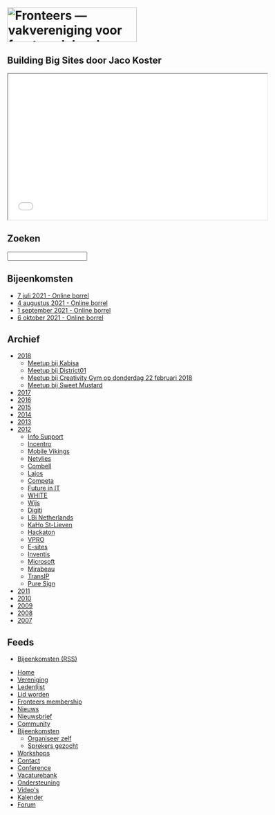 <!DOCTYPE html>
<html lang="nl">
 <head>
  <meta charset="utf-8">
  <title>Building Big Sites door Jaco Koster · Fronteers</title>
  <meta name="viewport" content="width=device-width,initial-scale=1">
  <link rel="stylesheet" href="/_css/fronteers.css?v=2019">
  <link rel="icon" href="/favicon.ico">
  <link rel="alternate" type="application/rss+xml" href="http://feeds.feedburner.com/FronteersWeblog" title="Fronteers weblog">
  <link rel="alternate" type="application/rss+xml" href="http://feeds.feedburner.com/FronteersWeblogLaatsteReacties" title="Fronteers weblog: laatste reacties">
  <link rel="alternate" type="application/rss+xml" href="http://feeds.feedburner.com/FronteersBijeenkomsten" title="Fronteers bijeenkomsten">
  <link rel="alternate" type="application/rss+xml" href="http://feeds.feedburner.com/FronteersVacaturebank" title="Fronteers vacaturebank">
  <link rel="alternate" type="application/rss+xml" href="http://feeds.feedburner.com/FronteersWorkshops" title="Fronteers workshops">
  <link rel="alternate" type="application/rss+xml" href="http://feeds.feedburner.com/FronteersCongres" title="Fronteers conference">
  <link rel="shortlink" href="http://frnt.rs/p1055">
 </head>
 <body id="fronteers-nl">
  <div id="container">
   <div id="main">
    <h1><a href="/"><img src="/_img/badges/fronteers-logo-300dpi.png" width="300" height="80" alt="Fronteers — vakvereniging voor front-end developers"></a></h1>
    <div class="section">
     <h2>Building Big Sites door Jaco Koster</h2>
     <iframe src="//player.vimeo.com/video/54245277" width="600" height="337" webkitAllowFullScreen mozallowfullscreen allowFullScreen></iframe>
    </div>
   </div>
   <div id="submenu">
    <div>
     <form method="get" action="//www.google.nl/search">
      <h2><label for="q">Zoeken</label></h2>
      <p>
       <input name="q" id="q" type="search">
       <input type="hidden" name="sitesearch" value="fronteers.nl">
       <input type="hidden" name="ie" value="UTF-8">
       <input type="hidden" name="oe" value="UTF-8">
       <input type="hidden" name="hl" value="nl">
      </p>
     </form>
    </div>
    <div>
     <h2>Bijeenkomsten</h2>
     <ul>
      <li><a href="https://fronteers.nl/bijeenkomsten/2020/online-informele-borrel">7 juli 2021 - Online borrel</a></li>
      <li><a href="https://fronteers.nl/bijeenkomsten/2020/online-informele-borrel">4 augustus 2021 - Online borrel</a></li>
      <li><a href="https://fronteers.nl/bijeenkomsten/2020/online-informele-borrel">1 september 2021 - Online borrel</a></li>
      <li><a href="https://fronteers.nl/bijeenkomsten/2020/online-informele-borrel">6 oktober 2021 - Online borrel</a></li>
     </ul>
     <p></p>
    </div>
    <div id="meetings">
     <h2>Archief</h2>
     <ul>
      <li><a href="/bijeenkomsten/2018" title="Bijeenkomsten in 2018">2018</a>
       <ul>
        <li><a href="/bijeenkomsten/2018/meetup-januari-kabisa">Meetup bij Kabisa</a></li>
        <li><a href="/bijeenkomsten/2018/meetup-bij-district01" title="Meetup bij District01 op donderdag 25 januari 2018">Meetup bij District01</a></li>
        <li><a href="/bijeenkomsten/2018/meetup-bij-creativity-gym">Meetup bij Creativity Gym op donderdag 22 februari 2018</a></li>
        <li><a href="/bijeenkomsten/2018/meetup-bij-sweet-mustard">Meetup bij Sweet Mustard</a></li>
       </ul>
      </li>
      <li><a href="/bijeenkomsten/2017" title="Bijeenkomsten in 2017">2017</a></li>
      <li><a href="/bijeenkomsten/2016" title="Bijeenkomsten in 2016">2016</a></li>
      <li><a href="/bijeenkomsten/2015" title="Bijeenkomsten in 2015">2015</a></li>
      <li><a href="/bijeenkomsten/2014" title="Bijeenkomsten in 2014">2014</a></li>
      <li><a href="/bijeenkomsten/2013" title="Bijeenkomsten in 2013">2013</a></li>
      <li><a href="/bijeenkomsten/2012" title="Bijeenkomsten in 2012">2012</a>
       <ul>
        <li><a href="/bijeenkomsten/2012/info-support" title="Bijeenkomst bij Info Support op 29 november 2012">Info Support</a></li>
        <li><a href="/bijeenkomsten/2012/incentro" title="Bijeenkomst bij Incentro op 27 november 2012">Incentro</a></li>
        <li><a href="/bijeenkomsten/2012/mobile-vikings" title="Bijeenkomst bij Mobile Vikings op 22 november 2012">Mobile Vikings</a></li>
        <li class="current"><a href="/bijeenkomsten/2012/netvlies" title="Bijeenkomst bij Netvlies op 1 november 2012" class="current">Netvlies</a></li>
        <li><a href="/bijeenkomsten/2012/combell" title="Bijeenkomst bij Combell op 25 oktober 2012">Combell</a></li>
        <li><a href="/bijeenkomsten/2012/lajos" title="Bijeenkomst bij Lajos op 24 oktober 2012">Lajos</a></li>
        <li><a href="/bijeenkomsten/2012/competa" title="Bijeenkomst bij Competa op 17 oktober 2012">Competa</a></li>
        <li><a href="/bijeenkomsten/2012/future-in-it" title="Bijeenkomst bij Future in IT op 20 september 2012">Future in IT</a></li>
        <li><a href="/bijeenkomsten/2012/white" title="Bijeenkomst bij WHITE op 30 augustus 2012">WHITE</a></li>
        <li><a href="/bijeenkomsten/2012/wijs" title="Bijeenkomst bij Wijs op 19 juli 2012">Wijs</a></li>
        <li><a href="/bijeenkomsten/2012/digiti" title="Bijeenkomst bij Digiti op 21 juni 2012">Digiti</a></li>
        <li><a href="/bijeenkomsten/2012/lbi" title="Bijeenkomst met internationale sprekers bij LBi Netherlands op 14 juni 2012">LBi Netherlands</a></li>
        <li><a href="/bijeenkomsten/2012/kahosl" title="Bijeenkomst bij KaHo St-Lieven op 21 mei 2012">KaHo St-Lieven</a></li>
        <li><a href="/bijeenkomsten/2012/hackaton" title="Fronteers Hackaton op zaterdag 19 mei 2012">Hackaton</a></li>
        <li><a href="/bijeenkomsten/2012/vpro" title="Bijeenkomst bij VPRO op 3 mei 2012">VPRO</a></li>
        <li><a href="/bijeenkomsten/2012/e-sites" title="Bijeenkomst bij E-sites op 19 april 2012">E-sites</a></li>
        <li><a href="/bijeenkomsten/2012/inventis" title="Bijeenkomst bij Inventis op 10 april 2012">Inventis</a></li>
        <li><a href="/bijeenkomsten/2012/microsoft" title="Bijeenkomst bij Microsoft op 6 maart 2012">Microsoft</a></li>
        <li><a href="/bijeenkomsten/2012/mirabeau" title="Bijeenkomst bij Mirabeau op 15 februari 2012">Mirabeau</a></li>
        <li><a href="/bijeenkomsten/2012/transip" title="Bijeenkomst bij TransIP op 8 februari 2012">TransIP</a></li>
        <li><a href="/bijeenkomsten/2012/pure-sign" title="Bijeenkomst bij Pure Sign op 19 januari 2012">Pure Sign</a></li>
       </ul>
      </li>
      <li><a href="/bijeenkomsten/2011" title="Bijeenkomsten in 2011">2011</a></li>
      <li><a href="/bijeenkomsten/2010" title="Bijeenkomsten in 2010">2010</a></li>
      <li><a href="/bijeenkomsten/2009" title="Bijeenkomsten in 2009">2009</a></li>
      <li><a href="/bijeenkomsten/2008" title="Bijeenkomsten in 2008">2008</a></li>
      <li><a href="/bijeenkomsten/2007" title="Bijeenkomsten in 2007">2007</a></li>
     </ul>
    </div>
    <div id="feeds">
     <h2 lang="en">Feeds</h2>
     <ul>
      <li><a href="https://feeds.feedburner.com/FronteersBijeenkomsten" type="application/rss+xml">Bijeenkomsten (<abbr>RSS</abbr>)</a></li>
     </ul>
    </div>
   </div>
   <ul id="menu">
    <li id="menu-home"><a href="/">Home</a></li>
    <li id="menu-vereniging"><a href="/vereniging">Vereniging</a></li>
    <li id="menu-leden"><a href="/leden">Ledenlijst</a></li>
    <li id="menu-inschrijven"><a href="/inschrijven">Lid worden</a></li>
    <li id="menu-sign-up"><a href="/sign-up">Fronteers membership</a></li>
    <li id="menu-blog"><a href="/blog">Nieuws</a></li>
    <li id="menu-nieuwsbrief"><a href="/nieuwsbrief">Nieuwsbrief</a></li>
    <li id="menu-community"><a href="/community">Community</a></li>
    <li id="menu-bijeenkomsten" class="current has-submenu"><a href="/bijeenkomsten" class="current">Bijeenkomsten</a>
     <ul>
      <li><a href="/bijeenkomsten/organiseren">Organiseer zelf</a></li>
      <li><a href="/bijeenkomsten/aanmelden-spreker">Sprekers gezocht</a></li>
     </ul>
    </li>
    <li id="menu-workshops"><a href="/workshops">Workshops</a></li>
    <li id="menu-contact"><a href="/contact">Contact</a></li>
    <li id="menu-congres"><a href="/congres">Conference</a></li>
    <li id="menu-vacaturebank"><a href="/vacaturebank">Vacaturebank</a></li>
    <li id="menu-communityondersteuning"><a href="/communityondersteuning">Ondersteuning</a></li>
    <li id="menu-videos"><a href="/videos">Video's</a></li>
    <li id="menu-kalender"><a href="/kalender">Kalender</a></li>
    <li id="menu-forum"><a href="https://forum.fronteers.nl/">Forum</a></li>
   </ul>
  </div>
  <script>
   (function() {
    "use strict";
    var i, j, tellCSS;
    var antiSpamElements = document.querySelectorAll && document.querySelectorAll('.spam-check');
    if (antiSpamElements) {
     for (i = 0; i < antiSpamElements.length; i++) {
      antiSpamElements[i].value = 'Nee';
      antiSpamElements[i].parentNode.style.display = 'none';
     }
    }
    var lis = document.querySelectorAll && document.querySelectorAll('li.current');
    if (lis) {
     var markers = [];
     for (i = 0; i < lis.length; i++) {
      var li = lis[i], ul = li.parentNode, top = li.offsetTop;
      if (ul.parentNode.tagName.toLowerCase() == 'li') {
       ul = ul.parentNode.parentNode;
      }
      var marker = document.createElement('li'), as = ul.querySelectorAll('a'), a;
      markers.push({
       top: top,
       marker: marker,
       mark: function(element) {
        this.marker.style.webkitTransform = this.marker.style.mozTransform = this.marker.style.msTransform = this.marker.style.transform = 'translateY(' + (element.offsetTop - this.top) + 'px)';
       },
       unmark: function() {
        this.marker.style.webkitTransform = this.marker.style.mozTransform = this.marker.style.msTransform = this.marker.style.transform = 'translateY(0)';
       }
      });
      for (j = 0; j < as.length; j++) {
       a = as[j];
       a.setAttribute('marker', i);
       a.onmouseover = a.onfocus = function() {
        markers[this.getAttribute('marker')].mark(this.parentNode);
       };
       a.onmouseout = a.onblur = function() {
        markers[this.getAttribute('marker')].unmark();
       };
       a.onclick = function() {
        markers[this.getAttribute('marker')].unmark = function(){};
       }
      }
      marker.innerHTML = '<span>​</span>';
      marker.className = 'mark';
      marker.style.top = top + 'px';
      ul.appendChild(marker);
     }
     tellCSS = true;
    }
    if (tellCSS) {
     document.documentElement.className = 'js-enabled';
    }
   })();
  </script>
 </body>
</html>
